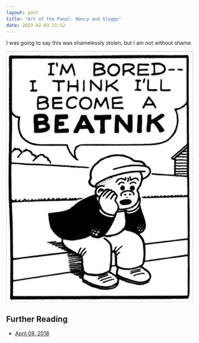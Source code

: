```yaml
---
layout: post
title: "Art of the Panel: Nancy and Sluggo"
date: 2023-02-03 21:52
---
```


I was going to say this was shamelessly stolen, but I am not without shame.

![Sluggo makes a plan](/assets/images/uploads/gunslinger-sluggo-decides-what-to-do.jpg)

## Further Reading

- [April 08, 2018](https://www.gocomics.com/nancy/2018/04/09)
